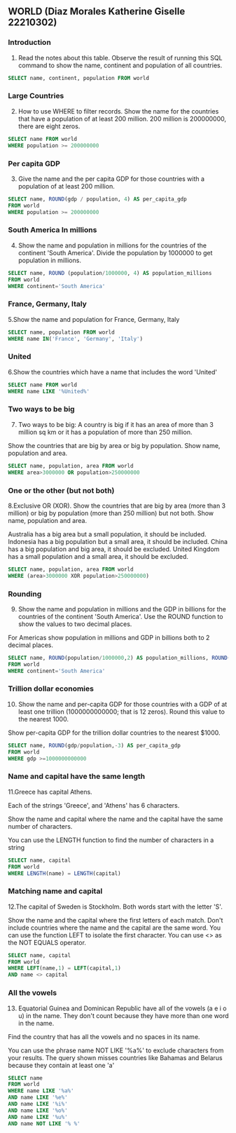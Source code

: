 ## WORLD (Diaz Morales Katherine Giselle 22210302)    

  


### Introduction  

1. Read the notes about this table. Observe the result of running this SQL command to show the name, continent and population of all countries.

`````sql
SELECT name, continent, population FROM world
`````  

### Large Countries   

2. How to use WHERE to filter records. Show the name for the countries that have a population of at least 200 million. 200 million is 200000000, there are eight zeros.

````sql
SELECT name FROM world
WHERE population >= 200000000
````  

### Per capita GDP
    
3. Give the name and the per capita GDP for those countries with a population of at least 200 million.

```sql
SELECT name, ROUND(gdp / population, 4) AS per_capita_gdp
FROM world
WHERE population >= 200000000
```

### South America In millions
   
4. Show the name and population in millions for the countries of the continent 'South America'. Divide the population by 1000000 to get population in millions.  

````sql
SELECT name, ROUND (population/1000000, 4) AS population_millions
FROM world
WHERE continent='South America'
````
### France, Germany, Italy

5.Show the name and population for France, Germany, Italy

````sql
SELECT name, population FROM world
WHERE name IN('France', 'Germany', 'Italy')
````
### United

6.Show the countries which have a name that includes the word 'United'

````sql
SELECT name FROM world
WHERE name LIKE '%United%'
````

### Two ways to be big

7. Two ways to be big: A country is big if it has an area of more than 3 million sq km or it has a population of more than 250 million.

Show the countries that are big by area or big by population. Show name, population and area.


````sql
SELECT name, population, area FROM world
WHERE area>3000000 OR population>250000000
````

### One or the other (but not both)

8.Exclusive OR (XOR). Show the countries that are big by area (more than 3 million) or big by population (more than 250 million) but not both. Show name, population and area.

Australia has a big area but a small population, it should be included.
Indonesia has a big population but a small area, it should be included.
China has a big population and big area, it should be excluded.
United Kingdom has a small population and a small area, it should be excluded.


````sql
SELECT name, population, area FROM world
WHERE (area>3000000 XOR population>250000000)
````

### Rounding

9. Show the name and population in millions and the GDP in billions for the countries of the continent 'South America'. Use the ROUND function to show the values to two decimal places.

For Americas show population in millions and GDP in billions both to 2 decimal places.


````sql
SELECT name, ROUND(population/1000000,2) AS population_millions, ROUND(gdp/1000000000,2) AS gdp_billions
FROM world 
WHERE continent='South America'
````

### Trillion dollar economies

10. Show the name and per-capita GDP for those countries with a GDP of at least one trillion (1000000000000; that is 12 zeros). Round this value to the nearest 1000.

Show per-capita GDP for the trillion dollar countries to the nearest $1000.


````sql
SELECT name, ROUND(gdp/population,-3) AS per_capita_gdp
FROM world
WHERE gdp >=1000000000000
````

### Name and capital have the same length

11.Greece has capital Athens.

Each of the strings 'Greece', and 'Athens' has 6 characters.

Show the name and capital where the name and the capital have the same number of characters.

You can use the LENGTH function to find the number of characters in a string


````sql
SELECT name, capital
FROM world
WHERE LENGTH(name) = LENGTH(capital)
````

### Matching name and capital

12.The capital of Sweden is Stockholm. Both words start with the letter 'S'.

Show the name and the capital where the first letters of each match. Don't include countries where the name and the capital are the same word.
You can use the function LEFT to isolate the first character.
You can use <> as the NOT EQUALS operator.



````sql
SELECT name, capital
FROM world
WHERE LEFT(name,1) = LEFT(capital,1)
AND name <> capital
````


### All the vowels

13. Equatorial Guinea and Dominican Republic have all of the vowels (a e i o u) in the name. They don't count because they have more than one word in the name.

Find the country that has all the vowels and no spaces in its name.

You can use the phrase name NOT LIKE '%a%' to exclude characters from your results.
The query shown misses countries like Bahamas and Belarus because they contain at least one 'a'



````sql
SELECT name
FROM world
WHERE name LIKE '%a%'
AND name LIKE '%e%'
AND name LIKE '%i%'
AND name LIKE '%o%'
AND name LIKE '%u%'
AND name NOT LIKE '% %'
````



